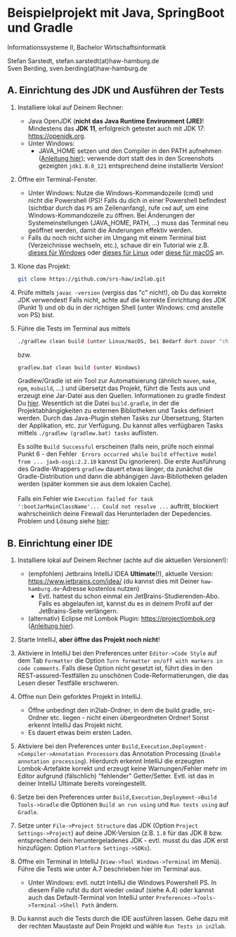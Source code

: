 # Beispielprojekt mit Java, SpringBoot und Gradle

Informationssysteme II, Bachelor Wirtschaftsinformatik

Stefan Sarstedt, stefan.sarstedt(at)haw-hamburg.de  
Sven Berding, sven.berding(at)haw-hamburg.de

## A. Einrichtung des JDK und Ausführen der Tests

1. Installiere lokal auf Deinem Rechner:
    - Java OpenJDK (**nicht das Java Runtime Environment (JRE)**! Mindestens das **JDK 11**, erfolgreich getestet auch mit JDK 17: https://openjdk.org. 
    - Unter Windows: 
      - JAVA_HOME setzen und den Compiler in den PATH aufnehmen ([Anleitung hier](https://tecadmin.net/set-java-home-on-windows/)); verwende dort statt des in den Screenshots gezeigten `jdk1.8.0_121` entsprechend deine installierte Version!

2. Öffne ein Terminal-Fenster.
   - Unter Windows: Nutze die Windows-Kommandozeile (cmd) und nicht die Powershell (PS)! Falls du dich in einer Powershell befindest (sichtbar durch das `PS` am Zeilenanfang), rufe `cmd` auf, um eine Windows-Kommandozeile zu öffnen. Bei Änderungen der Systemeinstellungen (JAVA_HOME, PATH, ...) muss das Terminal neu geöffnet werden, damit die Änderungen effektiv werden.
   - Falls du noch nicht sicher im Umgang mit einem Terminal bist (Verzeichnisse wechseln, etc.), schaue dir ein Tutorial wie z.B. [dieses für Windows](https://www.makeuseof.com/tag/a-beginners-guide-to-the-windows-command-line/) oder [dieses für Linux](https://ubuntu.com/tutorials/command-line-for-beginners#1-overview) oder [diese für macOS](https://www.makeuseof.com/tag/mac-terminal-commands-cheat-sheet/) an.

3. Klone das Projekt: 
    ```bash
    git clone https://github.com/srs-haw/in2lab.git
    ```

6. Prüfe mittels `javac -version` (vergiss das "c" nicht!), ob Du das korrekte JDK verwendest! Falls nicht, achte auf die korrekte Einrichtung des JDK (Punkt 1) und ob du in der richtigen Shell (unter Windows: cmd anstelle von PS)  bist.

7. Führe die Tests im Terminal aus mittels 
     ```bash
     ./gradlew clean build (unter Linux/macOS, bei Bedarf dort zuvor "chmod +x ./gradlew" ausführen, um die Ausführungsberechtigung zu setzen)
     ```
     bzw. 
     ```bash
     gradlew.bat clean build (unter Windows)
     ```
     Gradlew/Gradle ist ein Tool zur Automatisierung (ähnlich `maven`, `make`, `npm`, `msbuild`, ...) und übersetzt das Projekt, führt die Tests aus und erzeugt eine Jar-Datei aus den Quellen. Informationen zu gradle findest Du [hier](https://gradle.org). Wesentlich ist die Datei `build.gradle`, in der die Projektabhängigkeiten zu externen Bibliotheken und Tasks definiert werden. Durch das Java-Plugin stehen Tasks zur Übersetzung, Starten der Applikation, etc. zur Verfügung. Du kannst alles verfügbaren Tasks mittels `./gradlew (gradlew.bat) tasks` auflisten.
   
     Es sollte `Build Successful` erscheinen (falls nein, prüfe noch einmal Punkt 6 - den Fehler ` Errors occurred while build effective model from ... jaxb-osgi:2.2.10`  kannst Du ignorieren). Die erste Ausführung des Gradle-Wrappers `gradlew` dauert etwas länger, da zunächst die Gradle-Distribution und dann die abhängigen Java-Bibliotheken geladen werden (später kommen sie aus dem lokalen Cache).  
   <br />
      Falls ein Fehler wie `Execution failed for task ':bootJarMainClassName'... Could not resolve ...` auftritt, blockiert wahrscheinlich deine Firewall das Herunterladen der Depedencies. Problem und Lösung siehe [hier](https://stackoverflow.com/questions/25243342/gradle-build-is-failing-could-not-resolve-all-dependencies-for-configuration):

## B. Einrichtung einer IDE

1. Installiere lokal auf Deinem Rechner (achte auf die aktuellen Versionen!):
    - (empfohlen) Jetbrains IntelliJ IDEA **Ultimate**(!), aktuelle Version: https://www.jetbrains.com/idea/ (du kannst dies mit Deiner `haw-hamburg.de`-Adresse kostenlos nutzen)
      - Evtl. hattest du schon einmal ein JetBrains-Studierenden-Abo. Falls es abgelaufen ist, kannst du es in deinem Profil auf der JetBrains-Seite verlängern.
    - (alternativ) Eclipse mit Lombok Plugin: https://projectlombok.org ([Anleitung hier](https://projectlombok.org/setup/intellij)).
    
2. Starte IntelliJ, **aber öffne das Projekt noch nicht**!

3. Aktiviere in IntelliJ bei den Preferences unter `Editor->Code Style` auf dem Tab `Formatter` die Option `Turn formatter on/off with markers in code comments`. Falls diese Option nicht gesetzt ist, führt dies in den REST-assured-Testfällen zu unschönen Code-Reformatierungen, die das Lesen dieser Testfälle erschweren.

4. Öffne nun Dein geforktes Projekt in IntelliJ.
   - Öffne unbedingt den in2lab-Ordner, in dem die build.gradle, src-Ordner etc. liegen - nicht einen übergeordneten Ordner! Sonst erkennt IntelliJ das Projekt nicht. 
   - Es dauert etwas beim ersten Laden.

5. Aktiviere bei den Preferences unter `Build,Execution,Deployment->Compiler->Annotation Processors` das Annotation Processing (`Enable annotation processing`). Hierdurch erkennt IntelliJ die erzeugten Lombok-Artefakte korrekt und erzeugt keine Warnungen/Fehler mehr im Editor aufgrund (fälschlich) "fehlender" Getter/Setter. Evtl. ist das in deiner IntelliJ Ultimate bereits voreingestellt.

6. Setze bei den Preferences unter `Build,Execution,Deployment->Build Tools->Gradle` die Optionen `Build an run using` und `Run tests using` auf `Gradle`.

7. Setze unter `File->Project Structure` das JDK (Option `Project Settings->Project`) auf deine JDK-Version (z.B. `1.8` für das JDK 8 bzw. entsprechend dein heruntergeladenes JDK - evtl. musst du das JDK erst hinzufügen: Option `Platform Settings->SDKs`).

8. Öffne ein Terminal in IntelliJ (`View->Tool Windows->Terminal` im Menü). Führe die Tests wie unter A.7 beschrieben hier im Terminal aus.
   - Unter Windows: evtl. nutzt IntelliJ die Windows Powershell PS. In diesem Falle rufst du dort wieder `cmd`auf (siehe A.4) oder kannst auch das Default-Terminal von IntelliJ unter `Preferences->Tools->Terminal->Shell Path` ändern.

9. Du kannst auch die Tests durch die IDE ausführen lassen. Gehe dazu mit der rechten Maustaste auf Dein Projekt und wähle `Run Tests in in2lab`.
